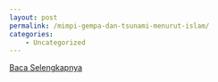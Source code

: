 ```yaml
---
layout: post
permalink: /mimpi-gempa-dan-tsunami-menurut-islam/
categories:
    - Uncategorized
---
```


[Baca Selengkapnya](/04)